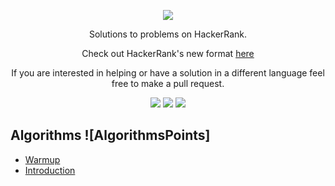 

[CopyrightLicense]:./license.md
<p align="center">
	<a href="https://www.hackerrank.com/douglasdias"><img src="https://cloud.githubusercontent.com/assets/19765741/25342064/d17a563c-28d8-11e7-83fc-763d4ab4820a.jpg" ></a>
</p>
<p align="center">
    Solutions to problems on HackerRank.
</p>
<p align="center">
	Check out HackerRank's new format <a href="./README_V2.md">here</a>
</p>
<p align="center">
	If you are interested in helping or have a solution in a different language feel free to make a pull request.
</p>
<p align="center">
	<img src="https://img.shields.io/badge/Problems%20Solved-brightgreen.svg">
	<img src="https://img.shields.io/badge/Language-Java/JavaScript-orange.svg">
	<img src="https://img.shields.io/badge/Latest%20Update-06/24/2019-brightgreen.svg">
</p>







## Algorithms ![AlgorithmsPoints]
- [Warmup](https://github.com/douglasjava/HackerRank/tree/master/src/main/java/com/study/hackerrank/algorithms/warmup)
- [Introduction](https://github.com/douglasjava/HackerRank/tree/master/src/main/java/com/study/hackerrank/algorithms/introduction)
